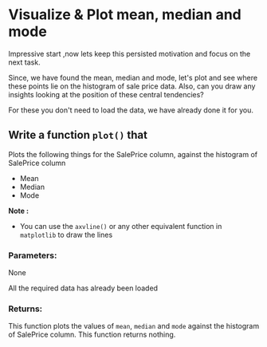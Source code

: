 # Visualize & Plot mean, median and mode 

Impressive start ,now lets keep this persisted motivation and focus on the next task.

Since, we have found the mean, median and mode, let's plot and see where these points lie on the histogram of sale price data. Also, can you draw any insights looking at the position of these central tendencies?

For these you don't need to load the data, we have already done it for you.

## Write a function  `plot()` that

Plots the following things for the SalePrice column, against the histogram of SalePrice column
* Mean
* Median
* Mode

**Note :** 
* You can use the `axvline()` or any other equivalent function in `matplotlib` to draw the lines

### Parameters:
None

All the required data has already been loaded 
 
### Returns:

This function plots the values of `mean`, `median` and `mode` against the histogram of SalePrice column. This function returns nothing.
